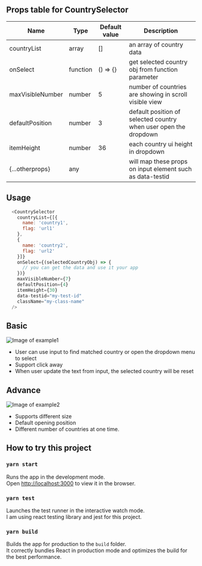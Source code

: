 ## Props table for CountrySelector

| Name   |      Type      |  Default value | Description
|----------|---------------|--------------|----------|
| countryList|  array | [] | an array of country data
| onSelect|    function    |  () => {} |  get selected country obj from function parameter
| maxVisibleNumber | number|    5 | number of countries are showing in scroll visible view
| defaultPosition | number|    3 |  default position of selected country when user open the dropdown
| itemHeight | number|    36 |  each country ui height in dropdown
| {...otherprops} | any|     |  will map these props on input element such as data-testid


## Usage

```javascript
  <CountrySelector
    countryList={[{
      name: 'country1',
      flag: 'url1'
    },
    {
      name: 'country2',
      flag: 'url2'
    }]}
    onSelect={(selectedCountryObj) => {
      // you can get the data and use it your app
    })}
    maxVisibleNumber={7}
    defaultPosition={4}
    itemHeight={30}
    data-testid="my-test-id"
    className="my-class-name"
  />
```

## Basic
![Image of example1](https://i.ibb.co/xDzD8qZ/example1.png)

- User can use input to find matched country or open the dropdown menu to select
- Support click away
- When user update the text from input, the selected country will be reset

## Advance

![Image of example2](https://i.ibb.co/SRCCBPq/example2.png)
 - Supports different size
 - Default opening position
 - Different number of countries at one time.

## How to try this project

### `yarn start`

Runs the app in the development mode.\
Open [http://localhost:3000](http://localhost:3000) to view it in the browser.

### `yarn test`

Launches the test runner in the interactive watch mode.\
I am using react testing library and jest for this project.

### `yarn build`

Builds the app for production to the `build` folder.\
It correctly bundles React in production mode and optimizes the build for the best performance.

